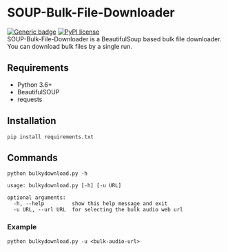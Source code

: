 # SOUP-Bulk-File-Downloader

[![Generic badge](https://img.shields.io/badge/completed-no-<COLOR>.svg)](https://shields.io/)  [![PyPI license](https://img.shields.io/pypi/l/ansicolortags.svg)](https://pypi.python.org/pypi/ansicolortags/) <br>
SOUP-Bulk-File-Downloader is a BeautifulSoup based bulk file downloader. You can download bulk files by a single run.

## Requirements

* Python 3.6+
* BeautifulSOUP
* requests

## Installation

`pip install requirements.txt`

## Commands


```
python bulkydownload.py -h

usage: bulkydownload.py [-h] [-u URL]

optional arguments:
  -h, --help         show this help message and exit
  -u URL, --url URL  for selecting the bulk audio web url
```
### Example

`python bulkydownload.py -u <bulk-audio-url>`